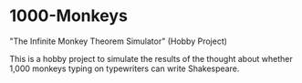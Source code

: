 # 1000-Monkeys
"The Infinite Monkey Theorem Simulator" (Hobby Project)

This is a hobby project to simulate the results of the thought about whether 1,000 monkeys typing on typewriters can write Shakespeare.
